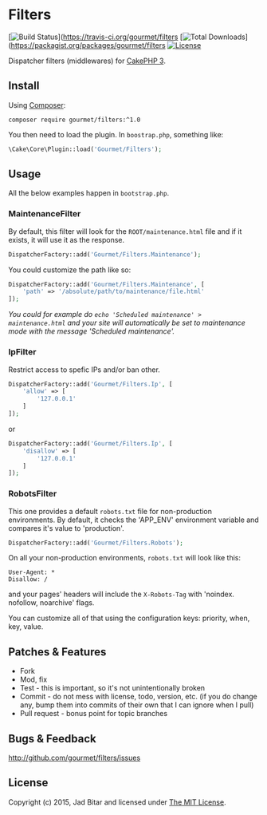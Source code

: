 # Filters

[![Build Status](https://travis-ci.org/gourmet/filters.svg?branch=master)](https://travis-ci.org/gourmet/filters
[![Total Downloads](https://poser.pugx.org/gourmet/filters/downloads.svg)](https://packagist.org/packages/gourmet/filters
[![License](https://poser.pugx.org/gourmet/filters/license.svg)](https://packagist.org/packages/gourmet/filters)

Dispatcher filters (middlewares) for [CakePHP 3].

## Install

Using [Composer]:

```
composer require gourmet/filters:^1.0
```

You then need to load the plugin. In `boostrap.php`, something like:

```php
\Cake\Core\Plugin::load('Gourmet/Filters');
```

## Usage

All the below examples happen in `bootstrap.php`.

### MaintenanceFilter

By default, this filter will look for the `ROOT/maintenance.html` file and if it exists,
it will use it as the response. 

```php
DispatcherFactory::add('Gourmet/Filters.Maintenance');
```

You could customize the path like so:

```php
DispatcherFactory::add('Gourmet/Filters.Maintenance', [
    'path' => '/absolute/path/to/maintenance/file.html'
]);
```

*You could for example do `echo 'Scheduled maintenance' > maintenance.html` and your site
will automatically be set to maintenance mode with the message 'Scheduled maintenance'.*

### IpFilter

Restrict access to spefic IPs and/or ban other.

```php
DispatcherFactory::add('Gourmet/Filters.Ip', [
    'allow' => [
        '127.0.0.1'
    ]
]);
```

or 

```php
DispatcherFactory::add('Gourmet/Filters.Ip', [
    'disallow' => [
        '127.0.0.1'
    ]
]);
```
### RobotsFilter

This one provides a default `robots.txt` file for non-production environments. By default,
it checks the 'APP_ENV' environment variable and compares it's value to 'production'.

```php
DispatcherFactory::add('Gourmet/Filters.Robots');
```

On all your non-production environments, `robots.txt` will look like this:

```
User-Agent: *
Disallow: /
```

and your pages' headers will include the `X-Robots-Tag` with 'noindex. nofollow, noarchive' flags.

You can customize all of that using the configuration keys: priority, when, key, value.

## Patches & Features

* Fork
* Mod, fix
* Test - this is important, so it's not unintentionally broken
* Commit - do not mess with license, todo, version, etc. (if you do change any, bump them into commits of
their own that I can ignore when I pull)
* Pull request - bonus point for topic branches

## Bugs & Feedback

http://github.com/gourmet/filters/issues

## License

Copyright (c) 2015, Jad Bitar and licensed under [The MIT License][mit].

[CakePHP 3]:http://cakephp.org
[Composer]:http://getcomposer.org
[mit]:http://www.opensource.org/licenses/mit-license.php
